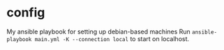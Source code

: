 # config
My ansible playbook for setting up debian-based machines
Run `ansible-playbook main.yml -K --connection local` to start on localhost.
